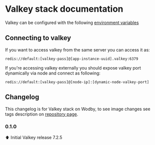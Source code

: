 # Valkey stack documentation

Valkey can be configured with the following [environment variables](https://github.com/wodby/valkey#environment-variables)

## Connecting to valkey

If you want to access valkey from the same server you can access it as:

```
redis://default:[valkey-pass]@[app-instance-uuid].valkey:6379
```

If you're accessing valkey externally you should expose valkey port dynamically via node and connect as following:

```
redis://default:[valkey-pass]@[node-ip]:[dynamic-node-valkey-port]
```

## Changelog

This changelog is for Valkey stack on Wodby, to see image changes see tags description on [repository page](https://github.com/wodby/valkey/releases).

### 0.1.0

⬆️ Initial Valkey release 7.2.5

